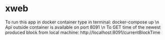 # xweb
To run this app in docker container type in terminal: docker-compose up \n
Api outside container is available on port 8091 \n
To GET time of the newest produced block from local  machine: http://localhost:8091/currentBlockTime
